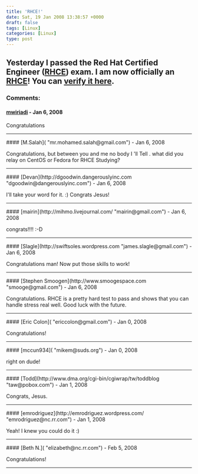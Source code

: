 ```yaml
---
title: 'RHCE!'
date: Sat, 19 Jan 2008 13:38:57 +0000
draft: false
tags: [Linux]
categories: [Linux]
type: post
---
```


Yesterday I passed the Red Hat Certified Engineer ([RHCE](https://www.redhat.com/certification/rhce/)) exam. I am now officially an [RHCE](https://www.redhat.com/certification/rhce/)! You can [verify it here](https://www.redhat.com/training/certification/verify/?rhce_cert_display:certno=805008586930012&rhce_cert_display:verify_cb=Verify).
---
### Comments:
#### [mwiriadi](http:// "marc@mwiriadi.id.au") - <time datetime="2008-01-19 11:10:32">Jan 6, 2008</time>

Congratulations
<hr />
#### [M.Salah]( "mr.mohamed.salah@gmail.com") - <time datetime="2008-01-19 11:25:29">Jan 6, 2008</time>

Congratulations, but between you and me no body I 'll Tell . what did you relay on CentOS or Fedora for RHCE Studying?
<hr />
#### [Devan](http://dgoodwin.dangerouslyinc.com "dgoodwin@dangerouslyinc.com") - <time datetime="2008-01-19 11:27:03">Jan 6, 2008</time>

I'll take your word for it. :) Congrats Jesus!
<hr />
#### [mairin](http://mihmo.livejournal.com/ "mairin@gmail.com") - <time datetime="2008-01-19 12:15:00">Jan 6, 2008</time>

congrats!!!! :-D
<hr />
#### [Slagle](http://swiftsoles.wordpress.com "james.slagle@gmail.com") - <time datetime="2008-01-19 12:45:27">Jan 6, 2008</time>

Congratulations man! Now put those skills to work!
<hr />
#### [Stephen Smoogen](http://www.smoogespace.com "smooge@gmail.com") - <time datetime="2008-01-19 13:40:49">Jan 6, 2008</time>

Congratulations. RHCE is a pretty hard test to pass and shows that you can handle stress real well. Good luck with the future.
<hr />
#### [Eric Colon]( "ericcolon@gmail.com") - <time datetime="2008-01-20 11:02:40">Jan 0, 2008</time>

Congratulations!
<hr />
#### [mccun934]( "mikem@suds.org") - <time datetime="2008-01-20 21:03:08">Jan 0, 2008</time>

right on dude!
<hr />
#### [Todd](http://www.dma.org/cgi-bin/cgiwrap/tw/toddblog "taw@pobox.com") - <time datetime="2008-01-21 00:32:52">Jan 1, 2008</time>

Congrats, Jesus.
<hr />
#### [emrodriguez](http://emrodriguez.wordpress.com/ "emrodriguez@nc.rr.com") - <time datetime="2008-01-21 10:37:52">Jan 1, 2008</time>

Yeah! I knew you could do it :)
<hr />
#### [Beth N.]( "elizabeth@nc.rr.com") - <time datetime="2008-02-08 21:25:37">Feb 5, 2008</time>

Congratulations!
<hr />
